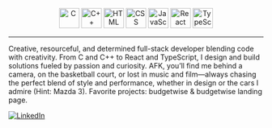 <p align="center">
  <img src="https://cdn.jsdelivr.net/gh/devicons/devicon/icons/c/c-original.svg" alt="C" width="40" height="40"/>
  <img src="https://cdn.jsdelivr.net/gh/devicons/devicon/icons/cplusplus/cplusplus-original.svg" alt="C++" width="40" height="40"/>
  <img src="https://cdn.jsdelivr.net/gh/devicons/devicon/icons/html5/html5-original.svg" alt="HTML" width="40" height="40"/>
  <img src="https://cdn.jsdelivr.net/gh/devicons/devicon/icons/css3/css3-original.svg" alt="CSS" width="40" height="40"/>
  <img src="https://cdn.jsdelivr.net/gh/devicons/devicon/icons/javascript/javascript-original.svg" alt="JavaScript" width="40" height="40"/>
  <img src="https://cdn.jsdelivr.net/gh/devicons/devicon/icons/react/react-original.svg" alt="React" width="40" height="40"/>
  <img src="https://cdn.jsdelivr.net/gh/devicons/devicon/icons/typescript/typescript-original.svg" alt="TypeScript" width="40" height="40"/>
</p>

---

Creative, resourceful, and determined full-stack developer blending code with creativity. From C and C++ to React and TypeScript, I design and build solutions fueled by passion and curiosity. AFK, you’ll find me behind a camera, on the basketball court, or lost in music and film—always chasing the perfect blend of style and performance, whether in design or the cars I admire (Hint: Mazda 3). Favorite projects: budgetwise & budgetwise landing page.

[![LinkedIn](https://img.shields.io/badge/LinkedIn-Connect-blue?logo=linkedin)](https://www.linkedin.com/in/cj-tinae)
